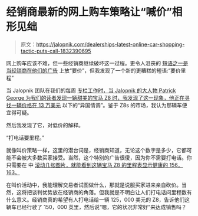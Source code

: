 # 经销商最新的网上购车策略让“喊价”相形见绌

> 原文：<https://jalopnik.com/dealerships-latest-online-car-shopping-tactic-puts-call-1832390695>

网上购车应该不难，但一些经销商继续破坏这一过程。更令人沮丧的 [短语之一是当经销商在他们的广告](https://jalopnik.com/heres-what-call-for-price-on-a-dealers-website-really-m-1820001720) 上放“要价”，但我发现了一个新的更糟糕的短语:“要价里程”



当 Jalopnik 团队在我们的每周 [专栏工作时，当 Jalopnik 的大人物 Patrick George 为我们的读者发现一辆甜美的宝马 Z8 时，我发现了这一现象，他正在寻找一辆价格在 13 万美元](https://jalopnik.com/c/what-car-should-you-buy) 以下的“异国情调”。鉴于 Z8s 的市场，我认为那辆车便宜得可疑。

然后我发现了它，对低价的解释。

“打电话要里程。”

就像叫价策略一样，这里的潜台词是，经销商知道，无论这个数字是多少，它都可能不会被大多数买家接受。当然，这个特别的广告很傻，因为你不需要打电话。你只需要在 中 [滚动几张图片，就能看到这辆宝马 Z8 的里程表显示健康的 156，163。](https://www.dupontregistry.com/autos/listing/2001/bmw/z8/1960577)

在叫价活动中，我能理解交易者试图做什么，那就是说服买家进来亲自砍价。当然，这将把谈判优势放在经销商的角落。但我就是不明白让人们打电话问里程数有什么意义。经销商真的希望有人打电话给一辆 125，000 美元的 Z8，告诉他们这辆车已经行驶了 150，000 英里，然后说“嗯，它的状况非常好”来达成销售吗？